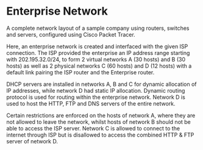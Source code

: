 # Enterprise Network
A complete network layout of a sample company using routers, switches and servers, configured using Cisco Packet Tracer.

Here, an enterprise network is created and interfaced with the given ISP connection. The ISP provided the enterprise an IP address range starting with 202.195.32.0/24, to form 2 virtual networks A (30 hosts) and B (30 hosts) as well as 2 physical networks C (60 hosts) and D (12 hosts) with a default link pairing the ISP router and the Enterprise router.

DHCP servers are installed in networks A, B and C for dynamic allocation of IP addresses, while network D had static IP allocation. Dynamic routing protocol is used for routing within the enterprise network. Network D is used to host the HTTP, FTP and DNS servers of the entire network.

Certain restrictions are enforced on the hosts of network A, where they are not allowed to leave the network, whilst hosts of network B should not be able to access the ISP server. Network C is allowed to connect to the internet through ISP but is disallowed to access the combined HTTP & FTP server of network D.  
